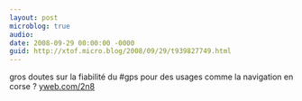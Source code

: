 ```yaml
---
layout: post
microblog: true
audio: 
date: 2008-09-29 00:00:00 -0000
guid: http://xtof.micro.blog/2008/09/29/t939827749.html
---
```

gros doutes sur la fiabilité du #gps pour des usages comme la navigation en corse ? [yweb.com/2n8](http://yweb.com/2n8)
